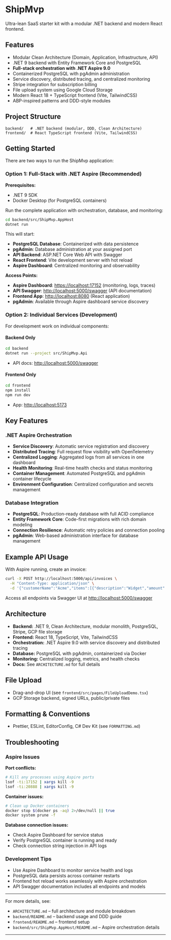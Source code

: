 
# ShipMvp

Ultra-lean SaaS starter kit with a modular .NET backend and modern React frontend.

## Features

- Modular Clean Architecture (Domain, Application, Infrastructure, API)
- .NET 9 backend with Entity Framework Core and PostgreSQL
- **Full-stack orchestration with .NET Aspire 9.0**
- Containerized PostgreSQL with pgAdmin administration
- Service discovery, distributed tracing, and centralized monitoring
- Stripe integration for subscription billing
- File upload system using Google Cloud Storage
- Modern React 18 + TypeScript frontend (Vite, TailwindCSS)
- ABP-inspired patterns and DDD-style modules

## Project Structure

```text
backend/   # .NET backend (modular, DDD, Clean Architecture)
frontend/  # React TypeScript frontend (Vite, TailwindCSS)
```

## Getting Started

There are two ways to run the ShipMvp application:

### Option 1: Full-Stack with .NET Aspire (Recommended)

**Prerequisites:**

- .NET 9 SDK
- Docker Desktop (for PostgreSQL containers)

Run the complete application with orchestration, database, and monitoring:

```bash
cd backend/src/ShipMvp.AppHost
dotnet run
```

This will start:

- **PostgreSQL Database**: Containerized with data persistence
- **pgAdmin**: Database administration at your assigned port
- **API Backend**: ASP.NET Core Web API with Swagger
- **React Frontend**: Vite development server with hot reload
- **Aspire Dashboard**: Centralized monitoring and observability

**Access Points:**

- **Aspire Dashboard**: <https://localhost:17152> (monitoring, logs, traces)
- **API Swagger**: <http://localhost:5000/swagger> (API documentation)
- **Frontend App**: <http://localhost:8080> (React application)
- **pgAdmin**: Available through Aspire dashboard service discovery

### Option 2: Individual Services (Development)

For development work on individual components:

#### Backend Only

```bash
cd backend
dotnet run --project src/ShipMvp.Api
```

- API docs: <http://localhost:5000/swagger>

#### Frontend Only

```bash
cd frontend
npm install
npm run dev
```

- App: <http://localhost:5173>

## Key Features

### .NET Aspire Orchestration

- **Service Discovery**: Automatic service registration and discovery
- **Distributed Tracing**: Full request flow visibility with OpenTelemetry
- **Centralized Logging**: Aggregated logs from all services in one dashboard
- **Health Monitoring**: Real-time health checks and status monitoring
- **Container Management**: Automated PostgreSQL and pgAdmin container lifecycle
- **Environment Configuration**: Centralized configuration and secrets management

### Database Integration

- **PostgreSQL**: Production-ready database with full ACID compliance
- **Entity Framework Core**: Code-first migrations with rich domain modeling
- **Connection Resilience**: Automatic retry policies and connection pooling
- **pgAdmin**: Web-based administration interface for database management

## Example API Usage

With Aspire running, create an invoice:

```bash
curl -X POST http://localhost:5000/api/invoices \
  -H "Content-Type: application/json" \
  -d '{"customerName":"Acme","items":[{"description":"Widget","amount":100}]}'
```

Access all endpoints via Swagger UI at <http://localhost:5000/swagger>

## Architecture

- **Backend:** .NET 9, Clean Architecture, modular monolith, PostgreSQL, Stripe, GCP file storage
- **Frontend:** React 18, TypeScript, Vite, TailwindCSS
- **Orchestration:** .NET Aspire 9.0 with service discovery and distributed tracing
- **Database:** PostgreSQL with pgAdmin, containerized via Docker
- **Monitoring:** Centralized logging, metrics, and health checks
- **Docs:** See `ARCHITECTURE.md` for full details

## File Upload

- Drag-and-drop UI (see `frontend/src/pages/FileUploadDemo.tsx`)
- GCP Storage backend, signed URLs, public/private files

## Formatting & Conventions

- Prettier, ESLint, EditorConfig, C# Dev Kit (see `FORMATTING.md`)

## Troubleshooting

### Aspire Issues

**Port conflicts:**

```bash
# Kill any processes using Aspire ports
lsof -ti:17152 | xargs kill -9
lsof -ti:20888 | xargs kill -9
```

**Container issues:**

```bash
# Clean up Docker containers
docker stop $(docker ps -aq) 2>/dev/null || true
docker system prune -f
```

**Database connection issues:**

- Check Aspire Dashboard for service status
- Verify PostgreSQL container is running and ready
- Check connection string injection in API logs

### Development Tips

- Use Aspire Dashboard to monitor service health and logs
- PostgreSQL data persists across container restarts
- Frontend hot reload works seamlessly with Aspire orchestration
- API Swagger documentation includes all endpoints and models

---

For more details, see:

- `ARCHITECTURE.md` – full architecture and module breakdown
- `backend/README.md` – backend usage and DDD guide
- `frontend/README.md` – frontend setup
- `backend/src/ShipMvp.AppHost/README.md` – Aspire orchestration details

---
